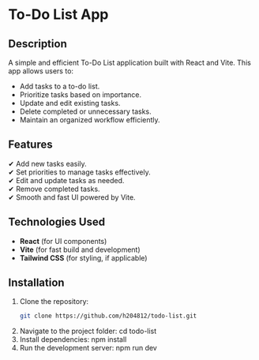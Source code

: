 # To-Do List App

## Description
A simple and efficient To-Do List application built with React and Vite. This app allows users to:
- Add tasks to a to-do list.
- Prioritize tasks based on importance.
- Update and edit existing tasks.
- Delete completed or unnecessary tasks.
- Maintain an organized workflow efficiently.

## Features
✔ Add new tasks easily.  
✔ Set priorities to manage tasks effectively.  
✔ Edit and update tasks as needed.  
✔ Remove completed tasks.  
✔ Smooth and fast UI powered by Vite.  

## Technologies Used
- **React** (for UI components)  
- **Vite** (for fast build and development)  
- **Tailwind CSS** (for styling, if applicable)  

## Installation

1. Clone the repository:
   ```sh
   git clone https://github.com/h204812/todo-list.git
2. Navigate to the project folder:
   cd todo-list
3. Install dependencies:
   npm install
4. Run the development server:
   npm run dev


